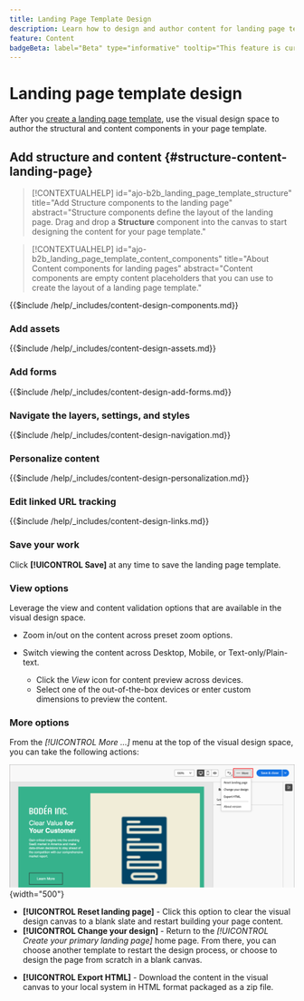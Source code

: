 ```yaml
---
title: Landing Page Template Design
description: Learn how to design and author content for landing page templates that Marketers can reuse to create landing pages.
feature: Content
badgeBeta: label="Beta" type="informative" tooltip="This feature is currently in a limited beta release"
---
```

# Landing page template design

After you [create a landing page template](./landing-page-templates.md#create-a-landing-page-template), use the visual design space to author the structural and content components in your page template.

## Add structure and content {#structure-content-landing-page}

>[!CONTEXTUALHELP]
>id="ajo-b2b_landing_page_template_structure"
>title="Add Structure components to the landing page"
>abstract="Structure components define the layout of the landing page. Drag and drop a **Structure** component into the canvas to start designing the content for your page template."

>[!CONTEXTUALHELP]
>id="ajo-b2b_landing_page_template_content_components"
>title="About Content components for landing pages"
>abstract="Content components are empty content placeholders that you can use to create the layout of a landing page template."

{{$include /help/_includes/content-design-components.md}}

### Add assets

{{$include /help/_includes/content-design-assets.md}}

### Add forms

{{$include /help/_includes/content-design-add-forms.md}}

### Navigate the layers, settings, and styles

{{$include /help/_includes/content-design-navigation.md}}

### Personalize content

{{$include /help/_includes/content-design-personalization.md}}

### Edit linked URL tracking

{{$include /help/_includes/content-design-links.md}}

### Save your work

Click **[!UICONTROL Save]** at any time to save the landing page template.
<!--
You can continue to make edits to the draft page template. When you are ready to make it available for using in page creation, you can [publish the template](./landing-page-templates.md#). -->

### View options

Leverage the view and content validation options that are available in the visual design space.

* Zoom in/out on the content across preset zoom options.

* Switch viewing the content across Desktop, Mobile, or Text-only/Plain-text.
   * Click the _View_ icon for content preview across devices.
   * Select one of the out-of-the-box devices or enter custom dimensions to preview the content.

### More options

From the _[!UICONTROL More ...]_ menu at the top of the visual design space, you can take the following actions:

![Click More to access template actions](./assets/landing-page-designer-more-menu.png){width="500"}

* **[!UICONTROL Reset landing page]** - Click this option to clear the visual design canvas to a blank slate and restart building your page content.
* **[!UICONTROL Change your design]** - Return to the _[!UICONTROL Create your primary landing page]_ home page. From there, you can choose another template to restart the design process, or choose to design the page from scratch in a blank canvas.
<!--- * **[!UICONTROL Save as content template]** - Save the page body as a landing page template to be reused across multiple landing pages. You provide a name and description for the template and save it to the list of saved  landing page templates. -->
* **[!UICONTROL Export HTML]** - Download the content in the visual canvas to your local system in HTML format packaged as a zip file.

